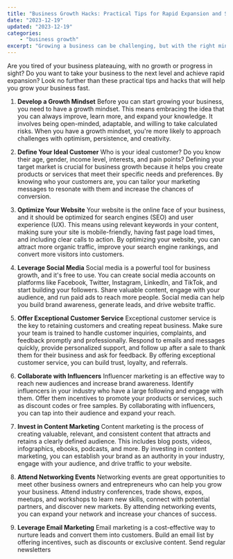 ```yaml
---
title: "Business Growth Hacks: Practical Tips for Rapid Expansion and Success"
date: "2023-12-19"
updated: "2023-12-19"
categories: 
    - "business growth"
excerpt: "Growing a business can be challenging, but with the right mindset, tactics, and tools, it is achievable. Implement these practical tips and hacks to expand your business fast and achieve success. From developing a growth mindset to optimizing your website and leveraging social media, learn how to attract more customers, increase brand awareness, and drive website traffic. Discover the secrets of rapid expansion and take your business to the next level with these proven strategies."
--- 
```

Are you tired of your business plateauing, with no growth or progress in sight? Do you want to take your business to the next level and achieve rapid expansion? Look no further than these practical tips and hacks that will help you grow your business fast.

1. **Develop a Growth Mindset**
Before you can start growing your business, you need to have a growth mindset. This means embracing the idea that you can always improve, learn more, and expand your knowledge. It involves being open-minded, adaptable, and willing to take calculated risks. When you have a growth mindset, you're more likely to approach challenges with optimism, persistence, and creativity.

2. **Define Your Ideal Customer**
Who is your ideal customer? Do you know their age, gender, income level, interests, and pain points? Defining your target market is crucial for business growth because it helps you create products or services that meet their specific needs and preferences. By knowing who your customers are, you can tailor your marketing messages to resonate with them and increase the chances of conversion.

3. **Optimize Your Website**
Your website is the online face of your business, and it should be optimized for search engines (SEO) and user experience (UX). This means using relevant keywords in your content, making sure your site is mobile-friendly, having fast page load times, and including clear calls to action. By optimizing your website, you can attract more organic traffic, improve your search engine rankings, and convert more visitors into customers.

4. **Leverage Social Media**
Social media is a powerful tool for business growth, and it's free to use. You can create social media accounts on platforms like Facebook, Twitter, Instagram, LinkedIn, and TikTok, and start building your followers. Share valuable content, engage with your audience, and run paid ads to reach more people. Social media can help you build brand awareness, generate leads, and drive website traffic.

5. **Offer Exceptional Customer Service**
Exceptional customer service is the key to retaining customers and creating repeat business. Make sure your team is trained to handle customer inquiries, complaints, and feedback promptly and professionally. Respond to emails and messages quickly, provide personalized support, and follow up after a sale to thank them for their business and ask for feedback. By offering exceptional customer service, you can build trust, loyalty, and referrals.

6. **Collaborate with Influencers**
Influencer marketing is an effective way to reach new audiences and increase brand awareness. Identify influencers in your industry who have a large following and engage with them. Offer them incentives to promote your products or services, such as discount codes or free samples. By collaborating with influencers, you can tap into their audience and expand your reach.

7. **Invest in Content Marketing**
Content marketing is the process of creating valuable, relevant, and consistent content that attracts and retains a clearly defined audience. This includes blog posts, videos, infographics, ebooks, podcasts, and more. By investing in content marketing, you can establish your brand as an authority in your industry, engage with your audience, and drive traffic to your website.

8. **Attend Networking Events**
Networking events are great opportunities to meet other business owners and entrepreneurs who can help you grow your business. Attend industry conferences, trade shows, expos, meetups, and workshops to learn new skills, connect with potential partners, and discover new markets. By attending networking events, you can expand your network and increase your chances of success.

9. **Leverage Email Marketing**
Email marketing is a cost-effective way to nurture leads and convert them into customers. Build an email list by offering incentives, such as discounts or exclusive content. Send regular newsletters